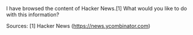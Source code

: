 I have browsed the content of Hacker News.[1] What would you like to do with this information?

Sources:
[1] Hacker News (https://news.ycombinator.com)
